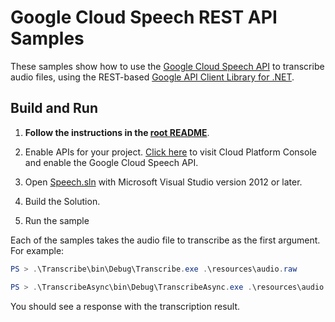 # Google Cloud Speech REST API Samples

These samples show how to use the [Google Cloud Speech API](http://cloud.google.com/speech)
to transcribe audio files, using the REST-based [Google API Client Library for
.NET](https://developers.google.com/api-client-library/dotnet/).

## Build and Run

1.  **Follow the instructions in the [root README](../../README.md)**.

4.  Enable APIs for your project.
    [Click here](https://console.cloud.google.com/flows/enableapi?apiid=speech.googleapis.com&showconfirmation=true)
    to visit Cloud Platform Console and enable the Google Cloud Speech API.

6.  Open [Speech.sln](Speech.sln) with Microsoft Visual Studio version 2012 or later.

7.  Build the Solution.

8.  Run the sample

Each of the samples takes the audio file to transcribe as the first argument.
For example:

```ps1
PS > .\Transcribe\bin\Debug\Transcribe.exe .\resources\audio.raw

PS > .\TranscribeAsync\bin\Debug\TranscribeAsync.exe .\resources\audio.raw
```

You should see a response with the transcription result.